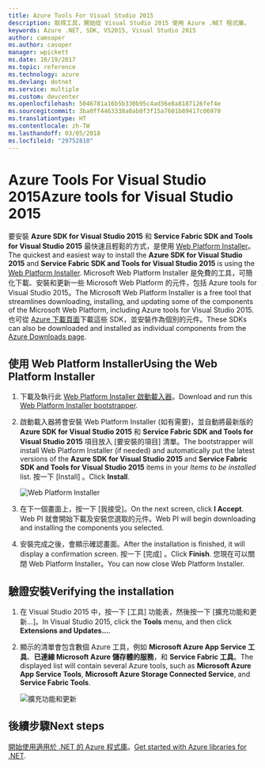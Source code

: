 ```yaml
---
title: Azure Tools For Visual Studio 2015
description: 取得工具，開始從 Visual Studio 2015 使用 Azure .NET 程式庫。
keywords: Azure .NET, SDK, VS2015, Visual Studio 2015
author: camsoper
ms.author: casoper
manager: wpickett
ms.date: 10/19/2017
ms.topic: reference
ms.technology: azure
ms.devlang: dotnet
ms.service: multiple
ms.custom: devcenter
ms.openlocfilehash: 5046781a16b5b330b95c4ad36e8a8187126fef4e
ms.sourcegitcommit: 3ba0ff4463338a0ab0f3f15a7601b89417c06970
ms.translationtype: HT
ms.contentlocale: zh-TW
ms.lasthandoff: 03/05/2018
ms.locfileid: "29752810"
---
```

# <a name="azure-tools-for-visual-studio-2015"></a><span data-ttu-id="f9144-104">Azure Tools For Visual Studio 2015</span><span class="sxs-lookup"><span data-stu-id="f9144-104">Azure tools for Visual Studio 2015</span></span>

<span data-ttu-id="f9144-105">要安裝 **Azure SDK for Visual Studio 2015** 和 **Service Fabric SDK and Tools for Visual Studio 2015** 最快速且輕鬆的方式，是使用 [Web Platform Installer](https://www.microsoft.com/web/downloads/platform.aspx)。</span><span class="sxs-lookup"><span data-stu-id="f9144-105">The quickest and easiest way to install the **Azure SDK for Visual Studio 2015** and **Service Fabric SDK and Tools for Visual Studio 2015** is using the [Web Platform Installer](https://www.microsoft.com/web/downloads/platform.aspx).</span></span>  <span data-ttu-id="f9144-106">Microsoft Web Platform Installer 是免費的工具，可簡化下載、安裝和更新一些 Microsoft Web Platform 的元件，包括 Azure tools for Visual Studio 2015。</span><span class="sxs-lookup"><span data-stu-id="f9144-106">The Microsoft Web Platform Installer is a free tool that streamlines downloading, installing, and updating some of the components of the Microsoft Web Platform, including Azure tools for Visual Studio 2015.</span></span>  <span data-ttu-id="f9144-107">也可從 [Azure 下載頁面](https://azure.microsoft.com/downloads/)下載這些 SDK，並安裝作為個別的元件。</span><span class="sxs-lookup"><span data-stu-id="f9144-107">These SDKs can also be downloaded and installed as individual components from the [Azure Downloads page](https://azure.microsoft.com/downloads/).</span></span> 

## <a name="using-the-web-platform-installer"></a><span data-ttu-id="f9144-108">使用 Web Platform Installer</span><span class="sxs-lookup"><span data-stu-id="f9144-108">Using the Web Platform Installer</span></span>

1. <span data-ttu-id="f9144-109">下載及執行此 [Web Platform Installer 啟動載入器](https://www.microsoft.com/web/handlers/webpi.ashx?command=getinstallerredirect&appid=VWDOrVs2015AzurePack;MicrosoftAzure-ServiceFabric-VS2015)。</span><span class="sxs-lookup"><span data-stu-id="f9144-109">Download and run this [Web Platform Installer bootstrapper](https://www.microsoft.com/web/handlers/webpi.ashx?command=getinstallerredirect&appid=VWDOrVs2015AzurePack;MicrosoftAzure-ServiceFabric-VS2015).</span></span>  

2. <span data-ttu-id="f9144-110">啟動載入器將會安裝 Web Platform Installer (如有需要)，並自動將最新版的 **Azure SDK for Visual Studio 2015** 和 **Service Fabric SDK and Tools for Visual Studio 2015** 項目放入 [要安裝的項目] 清單。</span><span class="sxs-lookup"><span data-stu-id="f9144-110">The bootstrapper will install Web Platform Installer (if needed) and automatically put the latest versions of the  **Azure SDK for Visual Studio 2015** and **Service Fabric SDK and Tools for Visual Studio 2015** items in your *Items to be installed* list.</span></span>  <span data-ttu-id="f9144-111">按一下 [Install] 。</span><span class="sxs-lookup"><span data-stu-id="f9144-111">Click **Install**.</span></span>

    ![Web Platform Installer](media/dotnet-sdk-vs2015-install/webpi.png)

3. <span data-ttu-id="f9144-113">在下一個畫面上，按一下 [我接受]。</span><span class="sxs-lookup"><span data-stu-id="f9144-113">On the next screen, click **I Accept**.</span></span>  <span data-ttu-id="f9144-114">Web PI 就會開始下載及安裝您選取的元件。</span><span class="sxs-lookup"><span data-stu-id="f9144-114">Web PI will begin downloading and installing the components you selected.</span></span>

4. <span data-ttu-id="f9144-115">安裝完成之後，會顯示確認畫面。</span><span class="sxs-lookup"><span data-stu-id="f9144-115">After the installation is finished, it will display a confirmation screen.</span></span>  <span data-ttu-id="f9144-116">按一下 [完成] 。</span><span class="sxs-lookup"><span data-stu-id="f9144-116">Click **Finish**.</span></span>  <span data-ttu-id="f9144-117">您現在可以關閉 Web Platform Installer。</span><span class="sxs-lookup"><span data-stu-id="f9144-117">You can now close Web Platform Installer.</span></span>

## <a name="verifying-the-installation"></a><span data-ttu-id="f9144-118">驗證安裝</span><span class="sxs-lookup"><span data-stu-id="f9144-118">Verifying the installation</span></span>

1. <span data-ttu-id="f9144-119">在 Visual Studio 2015 中，按一下 [工具] 功能表，然後按一下 [擴充功能和更新...]。</span><span class="sxs-lookup"><span data-stu-id="f9144-119">In Visual Studio 2015, click the **Tools** menu, and then click **Extensions and Updates...**.</span></span>

2. <span data-ttu-id="f9144-120">顯示的清單會包含數個 Azure 工具，例如 **Microsoft Azure App Service 工具**、**已連線 Microsoft Azure 儲存體的服務**，和 **Service Fabric 工具**。</span><span class="sxs-lookup"><span data-stu-id="f9144-120">The displayed list will contain several Azure tools, such as **Microsoft Azure App Service Tools**, **Microsoft Azure Storage Connected Service**, and **Service Fabric Tools**.</span></span>

    ![擴充功能和更新](media\dotnet-sdk-vs2015-install\ext-tools.png)

## <a name="next-steps"></a><span data-ttu-id="f9144-122">後續步驟</span><span class="sxs-lookup"><span data-stu-id="f9144-122">Next steps</span></span>

<span data-ttu-id="f9144-123">[開始使用適用於 .NET 的 Azure 程式庫](dotnet-sdk-azure-get-started.md)。</span><span class="sxs-lookup"><span data-stu-id="f9144-123">[Get started with Azure libraries for .NET](dotnet-sdk-azure-get-started.md).</span></span>
